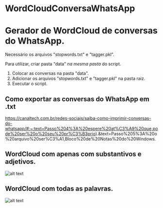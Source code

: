 # WordCloudConversaWhatsApp

# Gerador de WordCloud de conversas do WhatsApp.  
Necessário os arquivos "stopwords.txt" e "tagger.pkl".  
  
Para utilizar, criar pasta "data" _na mesma pasta_ do script.  
1. Colocar as conversas na pasta "data".  
2. Adicionar os arquivos "stopwords.txt" e "tagger.pkl" na pasta raiz.  
3. Executar o script.  
  
## Como exportar as conversas do WhatsApp em .txt  
https://canaltech.com.br/redes-sociais/saiba-como-imprimir-conversas-do-whatsapp/#:~:text=Passo%204%3A%20espere%20at%C3%A9%20que,pode%20ser%20o%20seu%20pr%C3%B3prio).&text=Passo%205%3A%20o%20arquivo%20ser%C3%A1,Bloco%20de%20Notas%20do%20Windows.
  
  
## WordCloud com apenas com substantivos e adjetivos.  
![alt text](https://github.com/[kennynakamura]/[WordCloudConversaWhatsApp]/blob/[main]/WordCloud_SUB_ADJ.png?raw=true)
  
  
## WordCloud com todas as palavras.  
![alt text](https://github.com/[kennynakamura]/[WordCloudConversaWhatsApp]/blob/[main]/wordcloud.png?raw=true)
